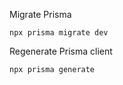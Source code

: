 Migrate Prisma
```
npx prisma migrate dev
```

Regenerate Prisma client
```
npx prisma generate
```
